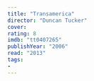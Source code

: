 ```yaml
---
title: "Transamerica"
director: "Duncan Tucker"
cover: 
rating: 8
imdb: "tt0407265"
publishYear: "2006"
read: "2013"
tags:
- 
---
```


